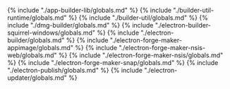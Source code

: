 {% include "./app-builder-lib/globals.md" %}
{% include "./builder-util-runtime/globals.md" %}
{% include "./builder-util/globals.md" %}
{% include "./dmg-builder/globals.md" %}
{% include "./electron-builder-squirrel-windows/globals.md" %}
{% include "./electron-builder/globals.md" %}
{% include "./electron-forge-maker-appimage/globals.md" %}
{% include "./electron-forge-maker-nsis-web/globals.md" %}
{% include "./electron-forge-maker-nsis/globals.md" %}
{% include "./electron-forge-maker-snap/globals.md" %}
{% include "./electron-publish/globals.md" %}
{% include "./electron-updater/globals.md" %}
